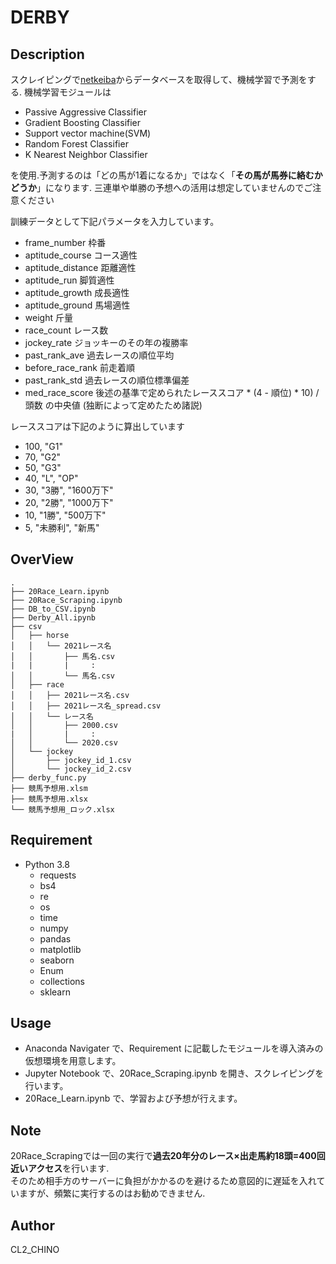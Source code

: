 DERBY
====

## Description
スクレイピングで[netkeiba](https://www.netkeiba.com/)からデータベースを取得して、機械学習で予測をする.
機械学習モジュールは
- Passive Aggressive Classifier
- Gradient Boosting Classifier
- Support vector machine(SVM)
- Random Forest Classifier
- K Nearest Neighbor Classifier

を使用.予測するのは「どの馬が1着になるか」ではなく「**その馬が馬券に絡むかどうか**」になります.
三連単や単勝の予想への活用は想定していませんのでご注意ください

訓練データとして下記パラメータを入力しています。
- frame_number 	        枠番
- aptitude_course 	    コース適性
- aptitude_distance     距離適性
- aptitude_run 	        脚質適性
- aptitude_growth 	    成長適性
- aptitude_ground 	    馬場適性
- weight 	            斤量
- race_count 	        レース数
- jockey_rate 	        ジョッキーのその年の複勝率
- past_rank_ave 	    過去レースの順位平均
- before_race_rank 	    前走着順
- past_rank_std 	    過去レースの順位標準偏差
- med_race_score        後述の基準で定められたレーススコア * (4 - 順位) * 10) / 頭数 の中央値 (独断によって定めたため諸説)

レーススコアは下記のように算出しています
- 100, "G1"
- 70, "G2"
- 50, "G3"
- 40, "L", "OP"
- 30, "3勝", "1600万下"
- 20, "2勝", "1000万下"
- 10, "1勝", "500万下"
- 5, "未勝利", "新馬"

## OverView
```
.
├── 20Race_Learn.ipynb
├── 20Race_Scraping.ipynb
├── DB_to_CSV.ipynb
├── Derby_All.ipynb
├── csv
│   ├── horse
│   │   └── 2021レース名
│   │       ├── 馬名.csv
|   |       |     :
│   │       └── 馬名.csv
│   ├── race
│   │   ├── 2021レース名.csv
│   │   ├── 2021レース名_spread.csv
│   │   └── レース名
│   │       ├── 2000.csv
|   │       |     :
│   │       └── 2020.csv
│   └── jockey
│       ├── jockey_id_1.csv
│       └── jockey_id_2.csv
├── derby_func.py
├── 競馬予想用.xlsm
├── 競馬予想用.xlsx
└── 競馬予想用_ロック.xlsx
```

## Requirement
* Python 3.8
    * requests
    * bs4
    * re
    * os
    * time
    * numpy
    * pandas
    * matplotlib
    * seaborn
    * Enum
    * collections
    * sklearn

## Usage
- Anaconda Navigater で、Requirement に記載したモジュールを導入済みの仮想環境を用意します。
- Jupyter Notebook で、20Race_Scraping.ipynb を開き、スクレイピングを行います。
- 20Race_Learn.ipynb で、学習および予想が行えます。

## Note
20Race_Scrapingでは一回の実行で**過去20年分のレース×出走馬約18頭=400回近いアクセス**を行います.<br>
そのため相手方のサーバーに負担がかかるのを避けるため意図的に遅延を入れていますが、頻繁に実行するのはお勧めできません.

## Author
<p>CL2_CHINO</p>
